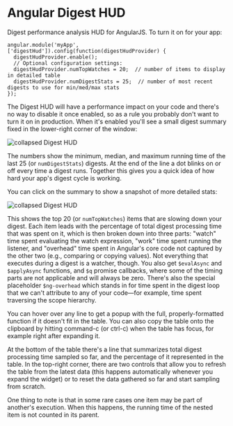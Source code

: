 # Angular Digest HUD

Digest performance analysis HUD for AngularJS.  To turn it on for your app:

```
angular.module('myApp', ['digestHud']).config(function(digestHudProvider) {
  digestHudProvider.enable();
  // Optional configuration settings:
  digestHudProvider.numTopWatches = 20;  // number of items to display in detailed table
  digestHudProvider.numDigestStats = 25;  // number of most recent digests to use for min/med/max stats
});
```

The Digest HUD will have a performance impact on your code and there's no way to disable it once enabled, so as a rule you probably don't want to turn it on in production.  When it's enabled you'll see a small digest summary fixed in the lower-right corner of the window:

![collapsed Digest HUD](https://raw.githubusercontent.com/pkaminski/digest-hud/master/readme_images/collapsed.png)

The numbers show the minimum, median, and maximum running time of the last 25 (or `numDigestStats`) digests.  At the end of the line a dot blinks on or off every time a digest runs.  Together this gives you a quick idea of how hard your app's digest cycle is working.

You can click on the summary to show a snapshot of more detailed stats:

![collapsed Digest HUD](https://raw.githubusercontent.com/pkaminski/digest-hud/master/readme_images/expanded.png)

This shows the top 20 (or `numTopWatches`) items that are slowing down your digest.  Each item leads with the percentage of total digest processing time that was spent on it, which is then broken down into three parts:  "watch" time spent evaluating the watch expression, "work" time spent running the listener, and "overhead" time spent in Angular's core code not captured by the other two (e.g., comparing or copying values).  Not everything that executes during a digest is a watcher, though.  You also get `$evalAsync`  and `$applyAsync` functions, and `$q` promise callbacks, where some of the timing parts are not applicable and will always be zero.  There's also the special placeholder `$ng-overhead` which stands in for time spent in the digest loop that we can't attribute to any of your code&mdash;for example, time spent traversing the scope hierarchy.

You can hover over any line to get a popup with the full, properly-formatted function if it doesn't fit in the table.  You can also copy the table onto the clipboard by hitting command-c (or ctrl-c) when the table has focus, for example right after expanding it.

At the bottom of the table there's a line that summarizes total digest processing time sampled so far, and the percentage of it represented in the table.  In the top-right corner, there are two controls that allow you to refresh the table from the latest data (this happens automatically whenever you expand the widget) or to reset the data gathered so far and start sampling from scratch.

One thing to note is that in some rare cases one item may be part of another's execution.  When this happens, the running time of the nested item is not counted in its parent.
